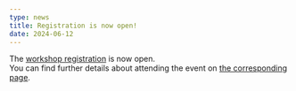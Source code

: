 ```yaml
---
type: news
title: Registration is now open!
date: 2024-06-12
---
```


The [workshop registration](https://www.eventbrite.com/e/hotcarbon-2024-workshop-tickets-908373277927]) is now open.  
You can find further details about attending the event on [the corresponding page](/register).
